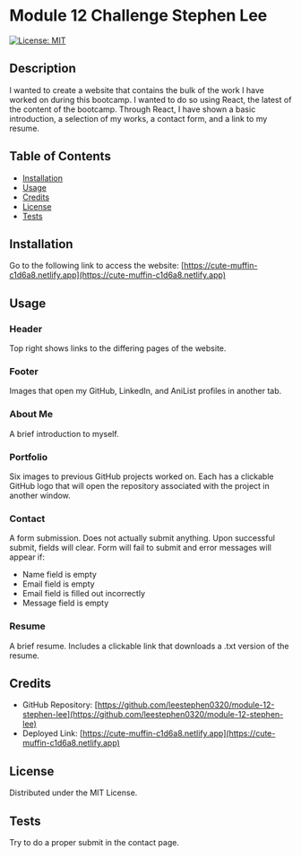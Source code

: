 # Module 12 Challenge Stephen Lee
[![License: MIT](https://img.shields.io/badge/License-MIT-blue.svg)](https://opensource.org/licenses/MIT)

## Description
I wanted to create a website that contains the bulk of the work I have worked on during this bootcamp. I wanted to do so using React, the latest of the content of the bootcamp. Through React, I have shown a basic introduction, a selection of my works, a contact form, and a link to my resume.

## Table of Contents
- [Installation](#installation)
- [Usage](#usage)
- [Credits](#credits)
- [License](#license)
- [Tests](#tests)

## Installation
Go to the following link to access the website: [https://cute-muffin-c1d6a8.netlify.app](https://cute-muffin-c1d6a8.netlify.app)

## Usage
### Header
Top right shows links to the differing pages of the website.

### Footer
Images that open my GitHub, LinkedIn, and AniList profiles in another tab.

### About Me
A brief introduction to myself.

### Portfolio
Six images to previous GitHub projects worked on. Each has a clickable GitHub logo that will open the repository associated with the project in another window.

### Contact
A form submission. Does not actually submit anything. Upon successful submit, fields will clear. Form will fail to submit and error messages will appear if:
- Name field is empty
- Email field is empty
- Email field is filled out incorrectly
- Message field is empty

### Resume
A brief resume. Includes a clickable link that downloads a .txt version of the resume.

## Credits
- GitHub Repository: [https://github.com/leestephen0320/module-12-stephen-lee](https://github.com/leestephen0320/module-12-stephen-lee)
- Deployed Link: [https://cute-muffin-c1d6a8.netlify.app](https://cute-muffin-c1d6a8.netlify.app)

## License
Distributed under the MIT License.

## Tests
Try to do a proper submit in the contact page.